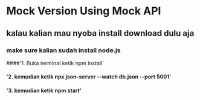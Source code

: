 # Mock Version Using Mock API
## kalau kalian mau nyoba install download dulu aja 
### make sure kalian sudah install node.js
####'1. Buka terminal ketik npm install'

#### '2. kemudian ketik npx json-server --watch db.json --port 5001'

#### '3. kemudian ketik npm start'
